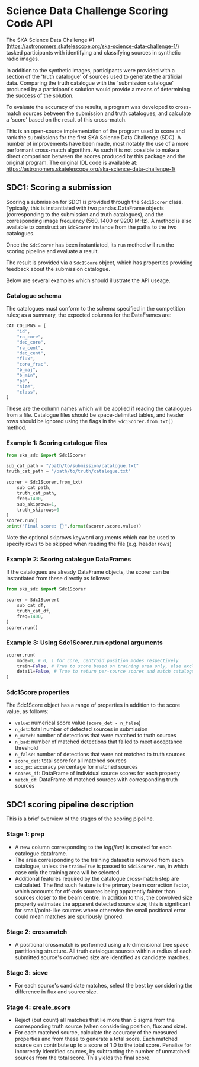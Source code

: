 # Science Data Challenge Scoring Code API

The SKA Science Data Challenge #1 (https://astronomers.skatelescope.org/ska-science-data-challenge-1/) tasked participants with identifying and classifying sources in synthetic radio images.

In addition to the synthetic images, participants were provided with a section of the 'truth catalogue' of sources used to generate the artificial data. Comparing the truth catalogue with the 'submission catalogue' produced by a participant's solution would provide a means of determining the success of the solution.

To evaluate the accuracy of the results, a program was developed to cross-match sources between the submission and truth catalogues, and calculate a 'score' based on the result of this cross-match.

This is an open-source implementation of the program used to score and rank the submissions for the first SKA Science Data Challenge (SDC). A number of improvements have been made, most notably the use of a more performant cross-match algorithm. As such it is not possible to make a direct comparison between the scores produced by this package and the original program. The original IDL code is available at: https://astronomers.skatelescope.org/ska-science-data-challenge-1/

## SDC1: Scoring a submission

Scoring a submission for SDC1 is provided through the `Sdc1Scorer` class. Typically, this is instantiated with two pandas.DataFrame objects (corresponding to the submission and truth catalogues), and the corresponding image frequency (560, 1400 or 9200 MHz). A method is also available to construct an `SdcScorer` instance from the paths to the two catalogues.

Once the `SdcScorer` has been instantiated, its `run` method will run the scoring pipeline and evaluate a result.

The result is provided via a `Sdc1Score` object, which has properties providing feedback about the submission catalogue.

Below are several examples which should illustrate the API useage.

### Catalogue schema

The catalogues must conform to the schema specified in the competition rules; as a summary, the expected columns for the DataFrames are:

```python
CAT_COLUMNS = [
    "id",
    "ra_core",
    "dec_core",
    "ra_cent",
    "dec_cent",
    "flux",
    "core_frac",
    "b_maj",
    "b_min",
    "pa",
    "size",
    "class",
]
```

These are the column names which will be applied if reading the catalogues from a file. Catalogue files should be space-delimited tables, and header rows should be ignored using the flags in the `Sdc1Scorer.from_txt()` method.

### Example 1: Scoring catalogue files

```python
from ska_sdc import Sdc1Scorer

sub_cat_path = "/path/to/submission/catalogue.txt"
truth_cat_path = "/path/to/truth/catalogue.txt"

scorer = Sdc1Scorer.from_txt(
    sub_cat_path,
    truth_cat_path,
    freq=1400,
    sub_skiprows=1,
    truth_skiprows=0
)
scorer.run()
print("Final score: {}".format(scorer.score.value))
```

Note the optional skiprows keyword arguments which can be used to specify rows to be skipped when reading the file (e.g. header rows)

### Example 2: Scoring catalogue DataFrames

If the catalogues are already DataFrame objects, the scorer can be instantiated from these directly as follows:

```python
from ska_sdc import Sdc1Scorer

scorer = Sdc1Scorer(
    sub_cat_df,
    truth_cat_df,
    freq=1400,
)
scorer.run()
```

### Example 3: Using Sdc1Scorer.run optional arguments

```python
scorer.run(
    mode=0, # 0, 1 for core, centroid position modes respectively
    train=False, # True to score based on training area only, else exclude
    detail=False, # True to return per-source scores and match catalogue
)
```

### Sdc1Score properties

The Sdc1Score object has a range of properties in addition to the score value, as follows:

- `value`: numerical score value (`score_det - n_false`)
- `n_det`: total number of detected sources in submission
- `n_match`: number of detections that were matched to truth sources
- `n_bad`: number of matched detections that failed to meet acceptance threshold
- `n_false`: number of detections that were not matched to truth sources
- `score_det`: total score for all matched sources
- `acc_pc`: accuracy percentage for matched sources
- `scores_df`: DataFrame of individual source scores for each property
- `match_df`: DataFrame of matched sources with corresponding truth sources

## SDC1 scoring pipeline description

This is a brief overview of the stages of the scoring pipeline.

### Stage 1: prep

- A new column corresponding to the _log(flux)_ is created for each catalogue dataframe.
- The area corresponding to the training dataset is removed from each catalogue, unless the `train=True` is passed to `Sdc1Scorer.run`, in which case only the training area will be selected.
- Additional features required by the catalogue cross-match step are calculated. The first such feature is the primary beam correction factor, which accounts for off-axis sources being apparently fainter than sources closer to the beam centre. In addition to this, the convolved size property estimates the apparent detected source size; this is significant for small/point-like sources where otherwise the small positional error could mean matches are spuriously ignored.

### Stage 2: crossmatch

- A positional crossmatch is performed using a k-dimensional tree space partitioning structure. All truth catalogue sources within a radius of each submitted source's convolved size are identified as candidate matches.

### Stage 3: sieve

- For each source's candidate matches, select the best by considering the difference in flux and source size.

### Stage 4: create_score

- Reject (but count) all matches that lie more than 5 sigma from the corresponding truth source (when considering position, flux and size).
- For each matched source, calculate the accuracy of the measured properties and from these to generate a total score. Each matched source can contribute up to a score of 1.0 to the total score. Penalise for incorrectly identified sources, by subtracting the number of unmatched sources from the total score. This yields the final score.
